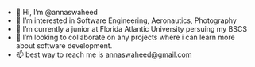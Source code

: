 - 👋 Hi, I’m @annaswaheed
- 👀 I’m interested in Software Engineering, Aeronautics, Photography
- 🌱 I’m currently a junior at Florida Atlantic University persuing my BSCS 
- 💞️ I’m looking to collaborate on any projects where i can learn more about software development.
- 📫 best way to reach me is annaswaheed@gmail.com

<!---
annaswaheed/annaswaheed is a ✨ special ✨ repository because its `README.md` (this file) appears on your GitHub profile.
You can click the Preview link to take a look at your changes.
--->
